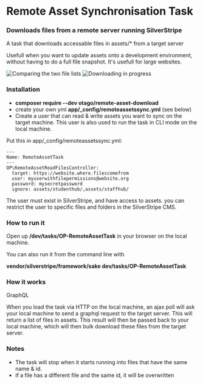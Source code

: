 Remote Asset Synchronisation Task
=================================

### Downloads files from a remote server running SilverStripe

A task that downloads accessable files in assets/* from a target server

Usefull when you want to update assets onto a development 
environment, without having to do a full file snapshot. It's usefull for large websites.

![Comparing the two file lists](images/download1.png)
![Downloading in progress](images/download2.png)


### Installation

 - **composer require --dev otago/remote-asset-download**
 - create your own yml **app/_config/remoteassetssync.yml** (see below)
 - Create a user that can read & write assets you want to sync on the target machine. 
   This user is also used to run the task in CLI mode on the local machine.

Put this in app/_config/remoteassetssync.yml:

```
---
Name: RemoteAssetTask
---
OP\RemoteAssetReadFilesController:
  target: https://website.where.filescomefrom
  user: myuserwithfilepermissions@website.org
  password: mysecretpassword
  ignore: assets/studenthub/,assets/staffhub/
```

The user must exist in SilverStripe, and have access to assets. you can restrict the user 
to specific files and folders in the SilverStripe CMS.

### How to run it

Open up **/dev/tasks/OP-RemoteAssetTask** in your browser on the local machine. 

You can also run it from the command line with 

**vendor/silverstripe/framework/sake dev/tasks/OP-RemoteAssetTask**


### How it works

GraphQL

When you load the task via HTTP on the local machine, an ajax poll will ask your 
local machine to send a graphql request to the target server. This will return a 
list of files in assets. This result will then be passed back to your local machine,
which will then bulk download these files from the target server.


### Notes

 - The task will stop when it starts running into files that have the same name & id.
 - if a file has a different file and the same id, it will be overwritten
